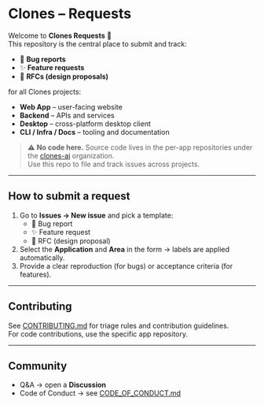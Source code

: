 # Clones – Requests

Welcome to **Clones Requests** 👋  
This repository is the central place to submit and track:

- 🐞 **Bug reports**  
- ✨ **Feature requests**  
- 📄 **RFCs (design proposals)**  

for all Clones projects:

- **Web App** – user-facing website  
- **Backend** – APIs and services  
- **Desktop** – cross-platform desktop client  
- **CLI / Infra / Docs** – tooling and documentation  

> ⚠️ **No code here.** Source code lives in the per-app repositories under the [clones-ai](https://github.com/clones-ai) organization.  
> Use this repo to file and track issues across projects.

---

## How to submit a request

1. Go to **Issues → New issue** and pick a template:
   - 🐞 Bug report
   - ✨ Feature request
   - 📄 RFC (design proposal)
2. Select the **Application** and **Area** in the form → labels are applied automatically.
3. Provide a clear reproduction (for bugs) or acceptance criteria (for features).

---

## Contributing

See [CONTRIBUTING.md](./CONTRIBUTING.md) for triage rules and contribution guidelines.  
For code contributions, use the specific app repository.

---

## Community

- Q&A → open a **Discussion**  
- Code of Conduct → see [CODE_OF_CONDUCT.md](./CODE_OF_CONDUCT.md)
